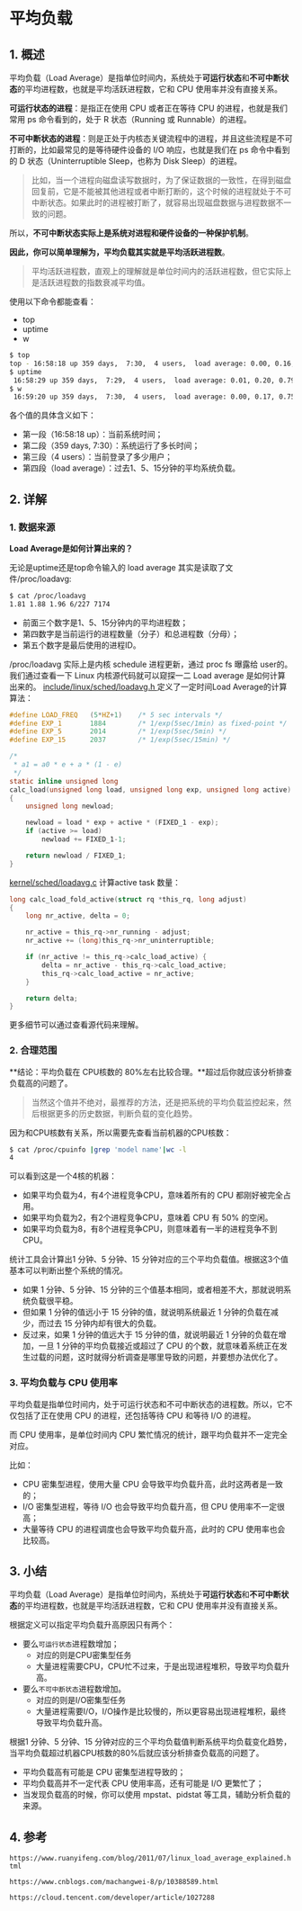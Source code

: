 # 平均负载

## 1. 概述

平均负载（Load Average）是指单位时间内，系统处于**可运行状态**和**不可中断状态**的平均进程数，也就是平均活跃进程数，它和 CPU 使用率并没有直接关系。

**可运行状态的进程**：是指正在使用 CPU 或者正在等待 CPU 的进程，也就是我们常用 ps 命令看到的，处于 R 状态（Running 或 Runnable）的进程。

**不可中断状态的进程**：则是正处于内核态关键流程中的进程，并且这些流程是不可打断的，比如最常见的是等待硬件设备的 I/O 响应，也就是我们在 ps 命令中看到的 D 状态（Uninterruptible Sleep，也称为 Disk Sleep）的进程。

> 比如，当一个进程向磁盘读写数据时，为了保证数据的一致性，在得到磁盘回复前，它是不能被其他进程或者中断打断的，这个时候的进程就处于不可中断状态。如果此时的进程被打断了，就容易出现磁盘数据与进程数据不一致的问题。

所以，**不可中断状态实际上是系统对进程和硬件设备的一种保护机制**。



**因此，你可以简单理解为，平均负载其实就是平均活跃进程数**。

> 平均活跃进程数，直观上的理解就是单位时间内的活跃进程数，但它实际上是活跃进程数的指数衰减平均值。

使用以下命令都能查看：

* top
* uptime
* w

```sh
$ top
top - 16:58:18 up 359 days,  7:30,  4 users,  load average: 0.00, 0.16, 0.73
$ uptime
 16:58:29 up 359 days,  7:29,  4 users,  load average: 0.01, 0.20, 0.79
$ w
 16:59:20 up 359 days,  7:30,  4 users,  load average: 0.00, 0.17, 0.75
```

各个值的具体含义如下：

* 第一段（16:58:18 up）：当前系统时间；
* 第二段（359 days,  7:30）：系统运行了多长时间；
* 第三段（4 users）：当前登录了多少用户；
* 第四段（load average）：过去1、5、15分钟的平均系统负载。



## 2. 详解

### 1. 数据来源

**Load Average是如何计算出来的？**

无论是uptime还是top命令输入的 load average 其实是读取了文件/proc/loadavg:

```sh
$ cat /proc/loadavg
1.81 1.88 1.96 6/227 7174
```

* 前面三个数字是1、5、15分钟内的平均进程数；
* 第四数字是当前运行的进程数量（分子）和总进程数（分母）；
* 第五个数字是最后使用的进程ID。

/proc/loadavg 实际上是内核 schedule 进程更新，通过 proc fs 曝露给 user的。我们通过查看一下 Linux 内核源代码就可以窥探一二 Load average 是如何计算出来的。
[include/linux/sched/loadavg.h ](https://github.com/torvalds/linux/blob/master/include/linux/sched/loadavg.h#L18-L38)定义了一定时间Load Average的计算算法：

```c
#define LOAD_FREQ	(5*HZ+1)	/* 5 sec intervals */
#define EXP_1		1884		/* 1/exp(5sec/1min) as fixed-point */
#define EXP_5		2014		/* 1/exp(5sec/5min) */
#define EXP_15		2037		/* 1/exp(5sec/15min) */

/*
 * a1 = a0 * e + a * (1 - e)
 */
static inline unsigned long
calc_load(unsigned long load, unsigned long exp, unsigned long active)
{
	unsigned long newload;

	newload = load * exp + active * (FIXED_1 - exp);
	if (active >= load)
		newload += FIXED_1-1;

	return newload / FIXED_1;
}
```

[kernel/sched/loadavg.c](https://github.com/torvalds/linux/blob/master/kernel/sched/loadavg.c#L79-L92) 计算active task 数量：

```c
long calc_load_fold_active(struct rq *this_rq, long adjust)
{
	long nr_active, delta = 0;

	nr_active = this_rq->nr_running - adjust;
	nr_active += (long)this_rq->nr_uninterruptible;

	if (nr_active != this_rq->calc_load_active) {
		delta = nr_active - this_rq->calc_load_active;
		this_rq->calc_load_active = nr_active;
	}

	return delta;
}
```

更多细节可以通过查看源代码来理解。



### 2. 合理范围

**结论：平均负载在 CPU核数的 80%左右比较合理。**超过后你就应该分析排查负载高的问题了。

> 当然这个值并不绝对，最推荐的方法，还是把系统的平均负载监控起来，然后根据更多的历史数据，判断负载的变化趋势。

因为和CPU核数有关系，所以需要先查看当前机器的CPU核数：

```sh
$ cat /proc/cpuinfo |grep 'model name'|wc -l
4
```

可以看到这是一个4核的机器：

* 如果平均负载为4，有4个进程竞争CPU，意味着所有的 CPU 都刚好被完全占用。
* 如果平均负载为2，有2个进程竞争CPU，意味着 CPU 有 50% 的空闲。
* 如果平均负载为8，有8个进程竞争CPU，则意味着有一半的进程竞争不到 CPU。



统计工具会计算出1 分钟、5 分钟、15 分钟对应的三个平均负载值。根据这3个值基本可以判断出整个系统的情况。

* 如果 1 分钟、5 分钟、15 分钟的三个值基本相同，或者相差不大，那就说明系统负载很平稳。
* 但如果 1 分钟的值远小于 15 分钟的值，就说明系统最近 1 分钟的负载在减少，而过去 15 分钟内却有很大的负载。
* 反过来，如果 1 分钟的值远大于 15 分钟的值，就说明最近 1 分钟的负载在增加，一旦 1 分钟的平均负载接近或超过了 CPU 的个数，就意味着系统正在发生过载的问题，这时就得分析调查是哪里导致的问题，并要想办法优化了。



### 3. 平均负载与 CPU 使用率

平均负载是指单位时间内，处于可运行状态和不可中断状态的进程数。所以，它不仅包括了正在使用 CPU 的进程，还包括等待 CPU 和等待 I/O 的进程。

而 CPU 使用率，是单位时间内 CPU 繁忙情况的统计，跟平均负载并不一定完全对应。

比如：

* CPU 密集型进程，使用大量 CPU 会导致平均负载升高，此时这两者是一致的；
* I/O 密集型进程，等待 I/O 也会导致平均负载升高，但 CPU 使用率不一定很高；
* 大量等待 CPU 的进程调度也会导致平均负载升高，此时的 CPU 使用率也会比较高。



## 3. 小结

平均负载（Load Average）是指单位时间内，系统处于**可运行状态**和**不可中断状态**的平均进程数，也就是平均活跃进程数，它和 CPU 使用率并没有直接关系。

根据定义可以指定平均负载升高原因只有两个：

* 要么`可运行状态`进程数增加；
  * 对应的则是CPU密集型任务
  * 大量进程需要CPU，CPU忙不过来，于是出现进程堆积，导致平均负载升高。
* 要么`不可中断状态`进程数增加。
  * 对应的则是I/O密集型任务
  * 大量进程需要I/O，I/O操作是比较慢的，所以更容易出现进程堆积，最终导致平均负载升高。



根据1 分钟、5 分钟、15 分钟对应的三个平均负载值判断系统平均负载变化趋势，当平均负载超过机器CPU核数的80%后就应该分析排查负载高的问题了。

* 平均负载高有可能是 CPU 密集型进程导致的；
* 平均负载高并不一定代表 CPU 使用率高，还有可能是 I/O 更繁忙了；
* 当发现负载高的时候，你可以使用 mpstat、pidstat 等工具，辅助分析负载的来源。



## 4. 参考

`https://www.ruanyifeng.com/blog/2011/07/linux_load_average_explained.html`

`https://www.cnblogs.com/machangwei-8/p/10388589.html`

`https://cloud.tencent.com/developer/article/1027288`